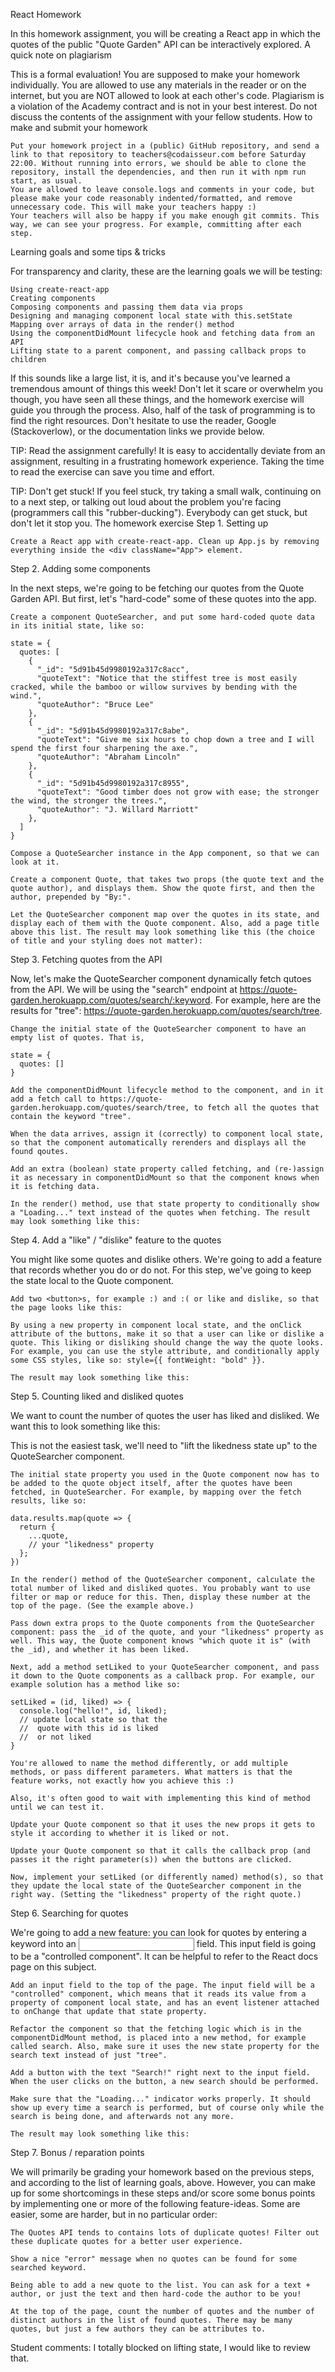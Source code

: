 React Homework

In this homework assignment, you will be creating a React app in which the quotes of the public "Quote Garden" API can be interactively explored.
A quick note on plagiarism

This is a formal evaluation! You are supposed to make your homework individually. You are allowed to use any materials in the reader or on the internet, but you are NOT allowed to look at each other's code. Plagiarism is a violation of the Academy contract and is not in your best interest. Do not discuss the contents of the assignment with your fellow students.
How to make and submit your homework

    Put your homework project in a (public) GitHub repository, and send a link to that repository to teachers@codaisseur.com before Saturday 22:00. Without running into errors, we should be able to clone the repository, install the dependencies, and then run it with npm run start, as usual.
    You are allowed to leave console.logs and comments in your code, but please make your code reasonably indented/formatted, and remove unnecessary code. This will make your teachers happy :)
    Your teachers will also be happy if you make enough git commits. This way, we can see your progress. For example, committing after each step.

Learning goals and some tips & tricks

For transparency and clarity, these are the learning goals we will be testing:

    Using create-react-app
    Creating components
    Composing components and passing them data via props
    Designing and managing component local state with this.setState
    Mapping over arrays of data in the render() method
    Using the componentDidMount lifecycle hook and fetching data from an API
    Lifting state to a parent component, and passing callback props to children

If this sounds like a large list, it is, and it's because you've learned a tremendous amount of things this week! Don't let it scare or overwhelm you though, you have seen all these things, and the homework exercise will guide you through the process. Also, half of the task of programming is to find the right resources. Don't hesitate to use the reader, Google (Stackoverlow), or the documentation links we provide below.

TIP: Read the assignment carefully! It is easy to accidentally deviate from an assignment, resulting in a frustrating homework experience. Taking the time to read the exercise can save you time and effort.

TIP: Don't get stuck! If you feel stuck, try taking a small walk, continuing on to a next step, or talking out loud about the problem you're facing (programmers call this "rubber-ducking"). Everybody can get stuck, but don't let it stop you.
The homework exercise
Step 1. Setting up

    Create a React app with create-react-app. Clean up App.js by removing everything inside the <div className="App"> element.

Step 2. Adding some components

In the next steps, we're going to be fetching our quotes from the Quote Garden API. But first, let's "hard-code" some of these quotes into the app.

    Create a component QuoteSearcher, and put some hard-coded quote data in its initial state, like so:

    state = {
      quotes: [
        {
          "_id": "5d91b45d9980192a317c8acc",
          "quoteText": "Notice that the stiffest tree is most easily cracked, while the bamboo or willow survives by bending with the wind.",
          "quoteAuthor": "Bruce Lee"
        },
        {
          "_id": "5d91b45d9980192a317c8abe",
          "quoteText": "Give me six hours to chop down a tree and I will spend the first four sharpening the axe.",
          "quoteAuthor": "Abraham Lincoln"
        },
        {
          "_id": "5d91b45d9980192a317c8955",
          "quoteText": "Good timber does not grow with ease; the stronger the wind, the stronger the trees.",
          "quoteAuthor": "J. Willard Marriott"
        },
      ]
    }

    Compose a QuoteSearcher instance in the App component, so that we can look at it.

    Create a component Quote, that takes two props (the quote text and the quote author), and displays them. Show the quote first, and then the author, prepended by "By:".

    Let the QuoteSearcher component map over the quotes in its state, and display each of them with the Quote component. Also, add a page title above this list. The result may look something like this (the choice of title and your styling does not matter):

Step 3. Fetching quotes from the API

Now, let's make the QuoteSearcher component dynamically fetch qutoes from the API. We will be using the "search" endpoint at https://quote-garden.herokuapp.com/quotes/search/:keyword. For example, here are the results for "tree": https://quote-garden.herokuapp.com/quotes/search/tree.

    Change the initial state of the QuoteSearcher component to have an empty list of quotes. That is,

    state = {
      quotes: []
    }

    Add the componentDidMount lifecycle method to the component, and in it add a fetch call to https://quote-garden.herokuapp.com/quotes/search/tree, to fetch all the quotes that contain the keyword "tree".

    When the data arrives, assign it (correctly) to component local state, so that the component automatically rerenders and displays all the found qoutes.

    Add an extra (boolean) state property called fetching, and (re-)assign it as necessary in componentDidMount so that the component knows when it is fetching data.

    In the render() method, use that state property to conditionally show a "Loading..." text instead of the quotes when fetching. The result may look something like this:

Step 4. Add a "like" / "dislike" feature to the quotes

You might like some quotes and dislike others. We're going to add a feature that records whether you do or do not. For this step, we've going to keep the state local to the Quote component.

    Add two <button>s, for example :) and :( or like and dislike, so that the page looks like this:

    By using a new property in component local state, and the onClick attribute of the buttons, make it so that a user can like or dislike a quote. This liking or disliking should change the way the quote looks. For example, you can use the style attribute, and conditionally apply some CSS styles, like so: style={{ fontWeight: "bold" }}.

    The result may look something like this:

Step 5. Counting liked and disliked quotes

We want to count the number of quotes the user has liked and disliked. We want this to look something like this:

This is not the easiest task, we'll need to "lift the likedness state up" to the QuoteSearcher component.

    The initial state property you used in the Quote component now has to be added to the quote object itself, after the quotes have been fetched, in QuoteSearcher. For example, by mapping over the fetch results, like so:

    data.results.map(quote => {
      return {
        ...quote,
        // your "likedness" property
      };
    })

    In the render() method of the QuoteSearcher component, calculate the total number of liked and disliked quotes. You probably want to use filter or map or reduce for this. Then, display these number at the top of the page. (See the example above.)

    Pass down extra props to the Quote components from the QuoteSearcher component: pass the _id of the quote, and your "likedness" property as well. This way, the Quote component knows "which quote it is" (with the _id), and whether it has been liked.

    Next, add a method setLiked to your QuoteSearcher component, and pass it down to the Quote components as a callback prop. For example, our example solution has a method like so:

    setLiked = (id, liked) => {
      console.log("hello!", id, liked);
      // update local state so that the
      //  quote with this id is liked
      //  or not liked
    }

    You're allowed to name the method differently, or add multiple methods, or pass different parameters. What matters is that the feature works, not exactly how you achieve this :)

    Also, it's often good to wait with implementing this kind of method until we can test it.

    Update your Quote component so that it uses the new props it gets to style it according to whether it is liked or not.

    Update your Quote component so that it calls the callback prop (and passes it the right parameter(s)) when the buttons are clicked.

    Now, implement your setLiked (or differently named) method(s), so that they update the local state of the QuoteSearcher component in the right way. (Setting the "likedness" property of the right quote.)

Step 6. Searching for quotes

We're going to add a new feature: you can look for quotes by entering a keyword into an <input /> field. This input field is going to be a "controlled component". It can be helpful to refer to the React docs page on this subject.

    Add an input field to the top of the page. The input field will be a "controlled" component, which means that it reads its value from a property of component local state, and has an event listener attached to onChange that update that state property.

    Refactor the component so that the fetching logic which is in the componentDidMount method, is placed into a new method, for example called search. Also, make sure it uses the new state property for the search text instead of just "tree".

    Add a button with the text "Search!" right next to the input field. When the user clicks on the button, a new search should be performed.

    Make sure that the "Loading..." indicator works properly. It should show up every time a search is performed, but of course only while the search is being done, and afterwards not any more.

    The result may look something like this:

Step 7. Bonus / reparation points

We will primarily be grading your homework based on the previous steps, and according to the list of learning goals, above. However, you can make up for some shortcomings in these steps and/or score some bonus points by implementing one or more of the following feature-ideas. Some are easier, some are harder, but in no particular order:

    The Quotes API tends to contains lots of duplicate quotes! Filter out these duplicate quotes for a better user experience.

    Show a nice "error" message when no quotes can be found for some searched keyword.

    Being able to add a new quote to the list. You can ask for a text + author, or just the text and then hard-code the author to be you!

    At the top of the page, count the number of quotes and the number of distinct authors in the list of found quotes. There may be many quotes, but just a few authors they can be attributes to.

Student comments:
I totally blocked on lifting state, I would like to review that.
